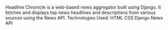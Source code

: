 Headline Chronicle is a web-based news aggregator built using Django. It fetches and displays top news headlines and descriptions from various sources using the News API.
Technologies Used:
HTML
CSS
Django
News API
